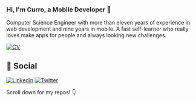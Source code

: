### Hi, I'm Curro, a Mobile Developer 👋

Computer Science Engineer with more than eleven years of experience in web development and nine years in mobile. A fast self-learner who really loves make apps for people and always looking new challenges. 

[![CV](https://img.shields.io/badge/📖_CV-0077B5?style=for-the-badge&logo=cv&logoColor=white)](https://franciscocarodiaz.github.io/)


## 👥 Social
[![Linkedin](https://img.shields.io/badge/LinkedIn-0077B5?style=for-the-badge&logo=linkedin&logoColor=white)](https://www.linkedin.com/in/franciscocarodiaz/)
[![Twitter](https://img.shields.io/badge/Twitter-1DA1F2?style=for-the-badge&logo=twitter&logoColor=white)](https://twitter.com/kurrokardi)

</p>

Scroll down for my repos! 👇
